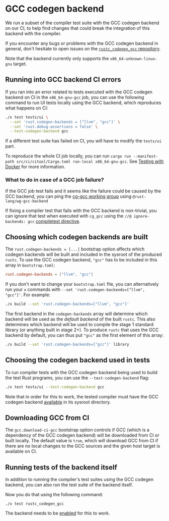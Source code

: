 # GCC codegen backend

We run a subset of the compiler test suite with the GCC codegen backend on our CI, to help find changes that could break the integration of this backend with the compiler.

If you encounter any bugs or problems with the GCC codegen backend in general, don't hesitate to open issues on the
[`rustc_codegen_gcc` repository](https://github.com/rust-lang/rustc_codegen_gcc).

Note that the backend currently only supports the `x86_64-unknown-linux-gnu` target.

## Running into GCC backend CI errors

If you ran into an error related to tests executed with the GCC codegen backend on CI in the `x86_64-gnu-gcc` job,
you can use the following command to run UI tests locally using the GCC backend, which reproduces what happens on CI:

```bash
./x test tests/ui \
  --set 'rust.codegen-backends = ["llvm", "gcc"]' \
  --set 'rust.debug-assertions = false' \
  --test-codegen-backend gcc
```

If a different test suite has failed on CI, you will have to modify the `tests/ui` part.

To reproduce the whole CI job locally, you can run `cargo run --manifest-path src/ci/citool/Cargo.toml run-local x86_64-gnu-gcc`. See [Testing with Docker](../docker.md) for more information.

### What to do in case of a GCC job failure?

If the GCC job test fails and it seems like the failure could be caused by the GCC backend, you can ping the [cg-gcc working group](https://github.com/orgs/rust-lang/teams/wg-gcc-backend) using `@rust-lang/wg-gcc-backend`

If fixing a compiler test that fails with the GCC backend is non-trivial, you can ignore that test when executed with `cg_gcc` using the `//@ ignore-backends: gcc` [compiletest directive](../directives.md).

## Choosing which codegen backends are built

The `rust.codegen-backends = [...]` bootstrap option affects which codegen backends will be built and
included in the sysroot of the produced `rustc`. To use the GCC codegen backend, `"gcc"` has to
be included in this array in `bootstrap.toml`:

```toml
rust.codegen-backends = ["llvm", "gcc"]
```

If you don't want to change your `bootstrap.toml` file, you can alternatively run your `x`
commands with `--set 'rust.codegen-backends=["llvm", "gcc"]'`. For example:

```bash
./x build --set 'rust.codegen-backends=["llvm", "gcc"]'
```

The first backend in the `codegen-backends` array will determine which backend will be used as the
*default backend* of the built `rustc`. This also determines which backend will be used to compile the
stage 1 standard library (or anything built in stage 2+). To produce `rustc` that uses the GCC backend
by default, you can thus put `"gcc"` as the first element of this array:

```bash
./x build --set 'rust.codegen-backends=["gcc"]' library
```

## Choosing the codegen backend used in tests

To run compiler tests with the GCC codegen backend being used to build the test Rust programs, you can use the
`--test-codegen-backend` flag:

```bash
./x test tests/ui --test-codegen-backend gcc
```

Note that in order for this to work, the tested compiler must have the GCC codegen backend [available](#choosing-which-codegen-backends-are-built) in its sysroot directory.

## Downloading GCC from CI

The `gcc.download-ci-gcc` bootstrap option controls if GCC (which is a dependency of the GCC codegen backend)
will be downloaded from CI or built locally. The default value is `true`, which will download GCC from CI
if there are no local changes to the GCC sources and the given host target is available on CI.

## Running tests of the backend itself

In addition to running the compiler's test suites using the GCC codegen backend, you can also run the test suite of the backend itself.

Now you do that using the following command:

```text
./x test rustc_codegen_gcc
```

The backend needs to be [enabled](#choosing-which-codegen-backends-are-built) for this to work.
